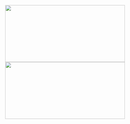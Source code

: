<!---
- 👋 Hi, I’m @baihaki06
- 👀 I’m interested in ...
- 🌱 I’m currently learning ...
- 💞️ I’m looking to collaborate on ...
- 📫 How to reach me ...


baihaki06/baihaki06 is a ✨ special ✨ repository because its `README.md` (this file) appears on your GitHub profile.
You can click the Preview link to take a look at your changes.
--->

<p align="center">
<a href="https://github.com/baihaki06">
  <img height="180em" width="380em" src="https://github-readme-stats-eight-theta.vercel.app/api?username=baihaki06&show_icons=true&theme=algolia&include_all_commits=true&count_private=true"/>
  <img height="180em" width="380em" src="https://github-readme-stats-eight-theta.vercel.app/api/top-langs/?username=baihaki06&layout=compact&langs_count=8&theme=algolia"/>
</a>
</p>
